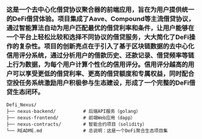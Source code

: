 ### 这是一个去中心化借贷协议聚合器的前端应用，旨在为用户提供统一的DeFi借贷体验。项目集成了Aave、Compound等主流借贷协议，通过智能算法自动为用户匹配最优的借贷利率和条件，让用户能够在一个平台上轻松比较和选择不同协议的借贷服务，大大简化了DeFi操作的复杂性。项目的创新亮点在于引入了基于区块链数据的去中心化信用评分系统，通过分析用户的借款历史、还款记录、借贷频率等链上行为数据，为每个用户计算个性化的信用评分。信用评分越高的用户可以享受更低的借贷利率、更高的借贷额度和专属权益，同时配合空投任务系统激励用户积极参与生态建设，形成了一个完整的DeFi借贷生态闭环。

    Defi_Nexus/
    ├── nexus-backend/          # 后端API服务（golang）
    ├── nexus-frontend/         # 前端Web应用（dapp）
    ├── nexus-contracts/        # 智能合约项目（solidity）
    └── README.md               # 总说明：这是一个DeFi聚合生态项目集

